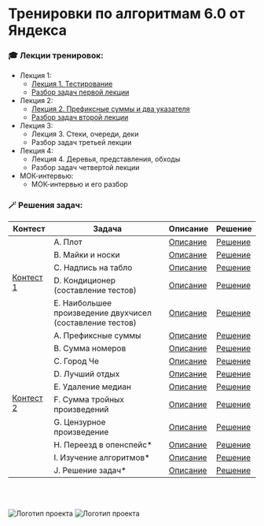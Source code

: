 # Тренировки по алгоритмам 6.0 от Яндекса

<h3>🎓 Лекции тренировок:</h3>

- Лекция 1:
  - [Лекция 1. Тестирование](https://www.youtube.com/live/c67zB3FWLOs)
  - [Разбор задач первой лекции](https://www.youtube.com/live/Gk5KrTA5hpQ)
- Лекция 2:
  - [Лекция 2. Префиксные суммы и два указателя](https://www.youtube.com/live/B4uP6igiVNU)
  - [Разбор задач второй лекции](https://www.youtube.com/live/T3-4f5SZy3Y)
- Лекция 3:
  - Лекция 3. Стеки, очереди, деки
  - Разбор задач третьей лекции
- Лекция 4:
  - Лекция 4. Деревья, представления, обходы
  - Разбор задач четвертой лекции
- МОК-интервью:
  - МОК-интервью и его разбор

<h3>🪄 Решения задач:</h3>

<table>
  <thead>
    <tr>
      <th>Контест</th>
      <th>Задача</th>
      <th>Описание</th>
      <th>Решение</th>
    </tr>
  </thead>
  <tbody>
    <tr>
      <td  rowspan=5><a href="contest1">Контест 1</a></td>
      <td>A. Плот</td>
      <td><a href="contest1/problem_A_description.pdf">Описание</a></td>
      <td><a href="contest1/problem_A.py">Решение</a></td>
    </tr>
    <tr>
      <td>B. Майки и носки</td>
      <td><a href="contest1/problem_B_description.pdf">Описание</a></td>
      <td><a href="contest1/problem_B.py">Решение</a></td>
    </tr>
    <tr>
      <td>C. Надпись на табло</td>
      <td><a href="contest1/problem_C_description.pdf">Описание</a></td>
      <td><a href="contest1/problem_C.py">Решение</a></td>
    </tr>
    <tr>
      <td>D. Кондиционер (составление тестов)</td>
      <td><a href="contest1/problem_D_description.pdf">Описание</a></td>
      <td><a href="contest1/problem_D.txt">Решение</a></td>
    </tr>
    <tr>
      <td>E. Наибольшее произведение двухчисел (составление тестов)</td>
      <td><a href="contest1/problem_E_description.pdf">Описание</a></td>
      <td><a href="contest1/problem_E.txt">Решение</a></td>
    </tr>
    <tr>
      <td  rowspan=10><a href="contest2">Контест 2</a></td>
      <td>A. Префиксные суммы</td>
      <td><a href="contest2/problem_A_description.pdf">Описание</a></td>
      <td><a href="contest2/problem_A.py">Решение</a></td>
    </tr>
    <tr>
      <td>B. Сумма номеров</td>
      <td><a href="contest2/problem_B_description.pdf">Описание</a></td>
      <td><a href="contest2/problem_B.py">Решение</a></td>
    </tr>
    <tr>
      <td>C. Город Че</td>
      <td><a href="contest2/problem_C_description.pdf">Описание</a></td>
      <td><a href="contest2/problem_C.py">Решение</a></td>
    </tr>
    <tr>
      <td>D. Лучший отдых</td>
      <td><a href="contest2/problem_D_description.pdf">Описание</a></td>
      <td><a href="contest2/problem_D.py">Решение</a></td>
    </tr>
    <tr>
      <td>E. Удаление медиан</td>
      <td><a href="contest2/problem_E_description.pdf">Описание</a></td>
      <td><a href="contest2/problem_E.py">Решение</a></td>
    </tr>
    <tr>
      <td>F. Сумма тройных произведений</td>
      <td><a href="contest2/problem_F_description.pdf">Описание</a></td>
      <td><a href="contest2/problem_F.py">Решение</a></td>
    </tr>
    <tr>
      <td>G. Цензурное произведение</td>
      <td><a href="contest2/problem_G_description.pdf">Описание</a></td>
      <td><a href="contest2/problem_G.py">Решение</a></td>
    </tr>
    <tr>
      <td>H. Переезд в опенспейс*</td>
      <td><a href="contest2/problem_H_description.pdf">Описание</a></td>
      <td><a href="contest2/problem_H.py">Решение</a></td>
    </tr>
    <tr>
      <td>I. Изучение алгоритмов*</td>
      <td><a href="contest2/problem_I_description.pdf">Описание</a></td>
      <td><a href="contest2/problem_I.py">Решение</a></td>
    </tr>
    <tr>
      <td>J. Решение задач*</td>
      <td><a href="contest2/problem_J_description.pdf">Описание</a></td>
      <td><a href="contest2/problem_J.py">Решение</a></td>
    </tr>
  </tbody>
</table>

<br>
<br>

![Логотип проекта](https://avatars.mds.yandex.net/get-lpc/1635340/d1676757-c6d2-4b40-9848-7ed63de4216e/orig) ![Логотип проекта](https://avatars.mds.yandex.net/get-lpc/12373972/fb9e3b3b-2059-4a74-9032-a327b2ae265d/orig) 
